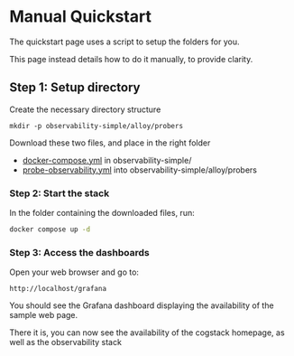 # Manual Quickstart
The quickstart page uses a script to setup the folders for you.

This page instead details how to do it manually, to provide clarity.

## Step 1: Setup directory
Create the necessary directory structure
```
mkdir -p observability-simple/alloy/probers
```

Download these two files, and place in the right folder

- [docker-compose.yml](../../../observability/examples/simple/docker-compose.yml) in observability-simple/
- [probe-observability.yml](../../../observability/examples/simple/alloy/probers/probe-observability.yml) into observability-simple/alloy/probers

### Step 2: Start the stack

In the folder containing the downloaded files, run:

```bash
docker compose up -d
```

### Step 3: Access the dashboards
Open your web browser and go to:

`http://localhost/grafana`

You should see the Grafana dashboard displaying the availability of the sample web page.

There it is, you can now see the availability of the cogstack homepage, as well as the observability stack

